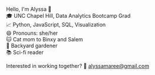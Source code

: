 Hello, I'm Alyssa 👋
<br> 🎓 UNC Chapel Hill, Data Analytics Bootcamp Grad
<br> 📈 Python, JavaScript, SQL, Visualization
<br> 😄 Pronouns: she/her
<br> 🐱 Cat mom to Binxy and Salem
<br> 🌻 Backyard gardener
<br> 📚 Sci-fi reader

Interested in working together? 
📧 alyssamaree@gmail.com
